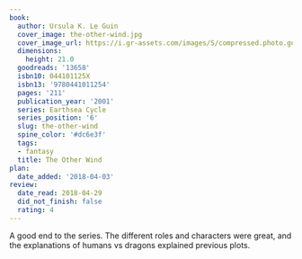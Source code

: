 ```yaml
---
book:
  author: Ursula K. Le Guin
  cover_image: the-other-wind.jpg
  cover_image_url: https://i.gr-assets.com/images/S/compressed.photo.goodreads.com/books/1309285821l/13658._SX98_.jpg
  dimensions:
    height: 21.0
  goodreads: '13658'
  isbn10: 044101125X
  isbn13: '9780441011254'
  pages: '211'
  publication_year: '2001'
  series: Earthsea Cycle
  series_position: '6'
  slug: the-other-wind
  spine_color: '#dc6e3f'
  tags:
  - fantasy
  title: The Other Wind
plan:
  date_added: '2018-04-03'
review:
  date_read: 2018-04-29
  did_not_finish: false
  rating: 4
---
```


A good end to the series. The different roles and characters were great, and the explanations of humans vs dragons explained previous plots.
